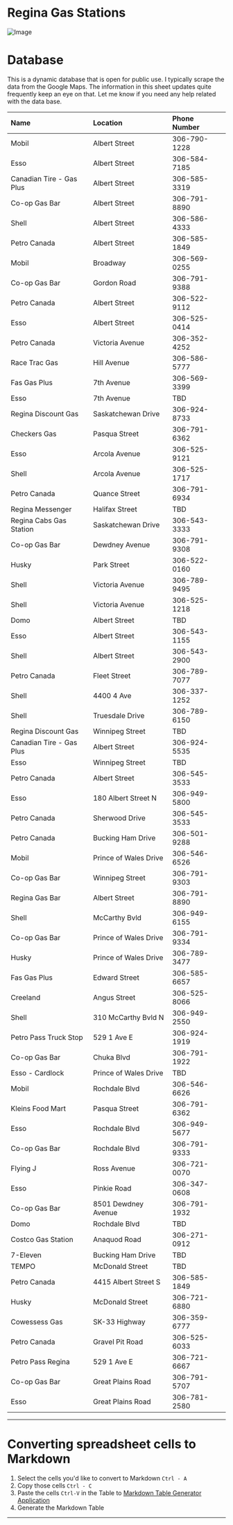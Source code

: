 # Regina Gas Stations

![Image](https://economicdevelopmentregina.com/wp-content/uploads/2022/05/City-Skyline-Compressed-Keithe-Hershmiller-cropped-1.jpg)

# Database

This is a dynamic database that is open for public use. I typically scrape the data from the Google Maps. The information in this sheet updates quite frequently keep an eye on that. Let me know if you need any help related with the data base. 


| Name                     | Location              | Phone Number  |
|:--------------------------|:-----------------------|:---------------|
| Mobil                    | Albert Street         | 306-790-1228  |
| Esso                     | Albert Street         | 306-584-7185  |
| Canadian Tire - Gas Plus | Albert Street         | 306-585-3319  |
| Co-op Gas Bar            | Albert Street         | 306-791-8890  |
| Shell                    | Albert Street         | 306-586-4333  |
| Petro Canada             | Albert Street         | 306-585-1849  |
| Mobil                    | Broadway              | 306-569-0255  |
| Co-op Gas Bar            | Gordon Road           | 306-791-9388  |
| Petro Canada             | Albert Street         | 306-522-9112  |
| Esso                     | Albert Street         | 306-525-0414  |
| Petro Canada             | Victoria Avenue       | 306-352-4252  |
| Race Trac Gas            | Hill Avenue           | 306-586-5777  |
| Fas Gas Plus             | 7th Avenue            | 306-569-3399  |
| Esso                     | 7th Avenue            | TBD           |
| Regina Discount Gas      | Saskatchewan Drive    | 306-924-8733  |
| Checkers Gas             | Pasqua Street         | 306-791-6362  |
| Esso                     | Arcola Avenue         | 306-525-9121  |
| Shell                    | Arcola Avenue         | 306-525-1717  |
| Petro Canada             | Quance Street         | 306-791-6934  |
| Regina Messenger         | Halifax Street        | TBD           |
| Regina Cabs Gas Station  | Saskatchewan Drive    | 306-543-3333  |
| Co-op Gas Bar            | Dewdney Avenue        | 306-791-9308  |
| Husky                    | Park Street           | 306-522-0160  |
| Shell                    | Victoria Avenue       | 306-789-9495  |
| Shell                    | Victoria Avenue       | 306-525-1218  |
| Domo                     | Albert Street         | TBD           |
| Esso                     | Albert Street         | 306-543-1155  |
| Shell                    | Albert Street         | 306-543-2900  |
| Petro Canada             | Fleet Street          | 306-789-7077  |
| Shell                    | 4400 4 Ave            | 306-337-1252  |
| Shell                    | Truesdale Drive       | 306-789-6150  |
| Regina Discount Gas      | Winnipeg Street       | TBD           |
| Canadian Tire - Gas Plus | Albert Street         | 306-924-5535  |
| Esso                     | Winnipeg Street       | TBD           |
| Petro Canada             | Albert Street         | 306-545-3533  |
| Esso                     | 180 Albert Street N   | 306-949-5800  |
| Petro Canada             | Sherwood Drive        | 306-545-3533  |
| Petro Canada             | Bucking Ham Drive     | 306-501-9288  |
| Mobil                    | Prince of Wales Drive | 306-546-6526  |
| Co-op Gas Bar            | Winnipeg Street       | 306-791-9303  |
| Regina Gas Bar           | Albert Street         | 306-791-8890  |
| Shell                    | McCarthy Bvld         | 306-949-6155  |
| Co-op Gas Bar            | Prince of Wales Drive | 306-791-9334  |
| Husky                    | Prince of Wales Drive | 306-789-3477  |
| Fas Gas Plus             | Edward Street         | 306-585-6657  |
| Creeland                 | Angus Street          | 306-525-8066  |
| Shell                    | 310 McCarthy Bvld N   | 306-949-2550  |
| Petro Pass Truck Stop    | 529 1 Ave E           | 306-924-1919  |
| Co-op Gas Bar            | Chuka Blvd            | 306-791-1922  |
| Esso - Cardlock          | Prince of Wales Drive | TBD           |
| Mobil                    | Rochdale Blvd         | 306-546-6626  |
| Kleins Food Mart         | Pasqua Street         | 306-791-6362  |
| Esso                     | Rochdale Blvd         | 306-949-5677  |
| Co-op Gas Bar            | Rochdale Blvd         | 306-791-9333  |
| Flying J                 | Ross Avenue           | 306-721-0070  |
| Esso                     | Pinkie Road           | 306-347-0608  |
| Co-op Gas Bar            | 8501 Dewdney Avenue   | 306-791-1932  |
| Domo                     | Rochdale Blvd         | TBD           |
| Costco Gas Station       | Anaquod Road          | 306-271-0912  |
| 7-Eleven                 | Bucking Ham Drive     | TBD           |
| TEMPO                    | McDonald Street       | TBD           |
| Petro Canada             | 4415 Albert Street S  | 306-585-1849  |
| Husky                    | McDonald Street       | 306-721-6880  |
| Cowessess Gas            | SK-33 Highway         | 306-359-6777  |
| Petro Canada             | Gravel Pit Road       | 306-525-6033  |
| Petro Pass Regina        | 529 1 Ave E           | 306-721-6667  |
| Co-op Gas Bar            | Great Plains Road     | 306-791-5707  |
| Esso                     | Great Plains Road     | 306-781-2580  |

---

# Converting spreadsheet cells to Markdown

1. Select the cells you'd like to convert to Markdown `Ctrl - A`
2. Copy those cells `Ctrl - C`
3. Paste the cells `Ctrl-V` in the Table to [Markdown Table Generator Application](https://www.tablesgenerator.com/markdown_tables#)
4. Generate the Markdown Table

---
